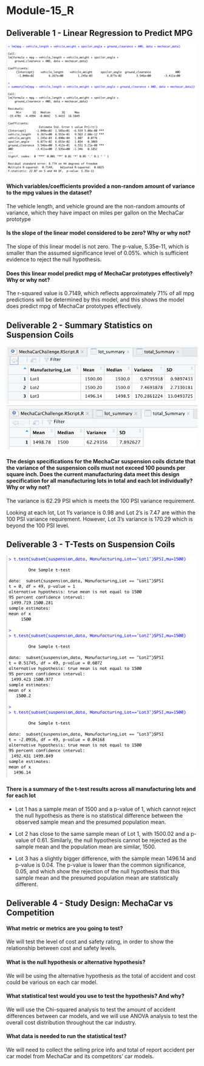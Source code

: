 # Module-15_R


## Deliverable 1 - Linear Regression to Predict MPG
![image](https://github.com/sunnycywong/Module-15_R/blob/main/Deliverable%201.png)

#### Which variables/coefficients provided a non-random amount of variance to the mpg values in the dataset?
The vehicle length, and vehicle ground are the non-random amounts of variance, which they have impact on miles per gallon on the MechaCar prototype

#### Is the slope of the linear model considered to be zero? Why or why not?
The slope of this linear model is not zero. The p-value, 5.35e-11, which is smaller than the assumed significance level of 0.05%. which is sufficient evidence to reject the null hypothesis.

#### Does this linear model predict mpg of MechaCar prototypes effectively? Why or why not?
The r-squared value is 0.7149, which reflects approximately 71% of all mpg predictions will be determined by this model, and this shows the model does predict mpg of MechaCar prototypes effectively.

## Deliverable 2 - Summary Statistics on Suspension Coils
![image](https://github.com/sunnycywong/Module-15_R/blob/main/Deliverable%202%20(lot_summary).png)
![image](https://github.com/sunnycywong/Module-15_R/blob/main/Deliverable%202%20(total_summary).png)

#### The design specifications for the MechaCar suspension coils dictate that the variance of the suspension coils must not exceed 100 pounds per square inch. Does the current manufacturing data meet this design specification for all manufacturing lots in total and each lot individually? Why or why not?

The variance is 62.29 PSI which is meets the 100 PSI variance requirement. 

Looking at each lot, Lot 1’s variance is 0.98 and Lot 2’s is 7.47 are within the 100 PSI variance requirement. However, Lot 3’s variance is 170.29 which is beyond the 100 PSI level.

## Deliverable 3 - T-Tests on Suspension Coils
![image](https://github.com/sunnycywong/Module-15_R/blob/main/Deliverable%203.png)

#### There is a summary of the t-test results across all manufacturing lots and for each lot 

- Lot 1 has a sample mean of 1500 and a p-value of 1, which cannot reject the null hypothesis as there is no statistical difference between the observed sample mean and the presumed population mean.

- Lot 2 has close to the same sample mean of Lot 1, with 1500.02 and a p-value of 0.61. Similarly, the null hypothesis cannot be rejected as the sample mean and the population mean are similar, 1500.

- Lot 3 has a slightly bigger difference, with the sample mean 1496.14 and p-value is 0.04. The p-value is lower than the common significance, 0.05, and which show the rejection of the null hypothesis that this sample mean and the presumed population mean are statistically different.

## Deliverable 4 - Study Design: MechaCar vs Competition

#### What metric or metrics are you going to test?
We will test the level of cost and safety rating, in order to show the relationship between cost and safety levels. 

#### What is the null hypothesis or alternative hypothesis?
We will be using the alternative hypothesis as the total of accident and cost could be various on each car model. 

#### What statistical test would you use to test the hypothesis? And why?
We will use the Chi-squared analysis to test the amount of accident differences between car models, and we will use ANOVA analysis to test the overall cost distribution throughout the car industry. 

#### What data is needed to run the statistical test?
We will need to collect the selling price info and total of report accident per car model from MechaCar and its competitors’ car models.   

